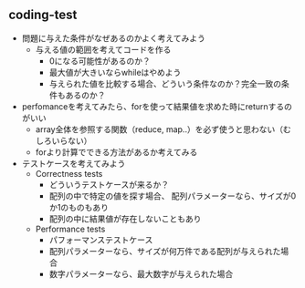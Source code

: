 ## coding-test

* 問題に与えた条件がなぜあるのかよく考えてみよう
  * 与える値の範囲を考えてコードを作る
    * 0になる可能性があるのか？
    * 最大値が大きいならwhileはやめよう
    * 与えられた値を比較する場合、どういう条件なのか？完全一致の条件もあるのか？
* perfomanceを考えてみたら、forを使って結果値を求めた時にreturnするのがいい
  * array全体を参照する関数（reduce, map..）を必ず使うと思わない（むしろいらない）
  * forより計算でできる方法があるか考えてみる
* テストケースを考えてみよう
  * Correctness tests
    * どういうテストケースが来るか？
    * 配列の中で特定の値を探す場合、 配列パラメーターなら、サイズが0か1のものもあり
    * 配列の中に結果値が存在しないこともあり
  * Performance tests
    * パフォーマンステストケース
    * 配列パラメーターなら、サイズが何万件である配列が与えられた場合
    * 数字パラメーターなら、最大数字が与えられた場合

